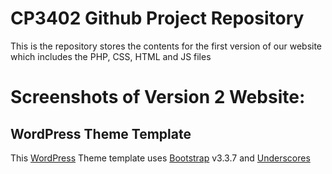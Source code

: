 # CP3402 Github Project Repository
This is the repository stores the contents for the first version of our website which includes the PHP, CSS, HTML and JS files

# Screenshots of Version 2 Website:

## WordPress Theme Template

This [WordPress](http://www.wordpress.org) Theme template uses [Bootstrap](http://getbootstrap.com) v3.3.7 and [Underscores](https://underscores.me/)


